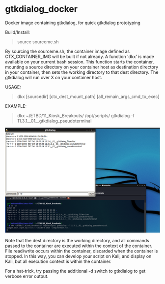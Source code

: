 # gtkdialog_docker
Docker image containing gtkdialog, for quick gtkdialog prototyping

Build/Install:
> source sourceme.sh

By sourcing the sourceme.sh, the container image defined as CTX_CONTAINER_IMG will be built if not already.  A function 'dkx' is made available on your current bash session.  This function starts the container, mounting a source directory on your container host as destination directory in your container, then sets the working directory to that dest directory.  The gtkdialog will run over X on your container host.

USAGE:
> dkx [sourcedir] [ctx_dest_mount_path] [all_remain_args_cmd_to_exec]


EXAMPLE:
> dkx ~/ETBD/11_Kiosk_Breakouts/ /opt/scripts/ gtkdialog -f 11.3.1__01__gtkdialog_pseudoterminal


![alt text](https://github.com/SYANiDE-/gtkdialog_docker/blob/master/img/2021-10-16_16-40.png)

Note that the dest directory is the working directory, and all commands passed to the container are executed within the context of the container.  File read/write occurs within the container, discarded when the container is stopped.  In this way, you can develop your script on Kali, and display on Kali, but all execution context is within the container.

For a hat-trick, try passing the additional -d switch to gtkdialog to get verbose error output.
